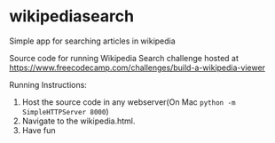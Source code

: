 # wikipediasearch
Simple app for searching articles in wikipedia

Source code for running Wikipedia Search challenge hosted at https://www.freecodecamp.com/challenges/build-a-wikipedia-viewer

Running Instructions:

1. Host the source code in any webserver(On Mac `python -m SimpleHTTPServer 8000`)
2. Navigate to the wikipedia.html.
3. Have fun 
